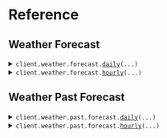 # Reference
## Weather Forecast
<details><summary><code>client.weather.forecast.<a href="src/silurian/weather/forecast/client.py">daily</a>(...)</code></summary>
<dl>
<dd>

#### 📝 Description

<dl>
<dd>

<dl>
<dd>

Get daily weather forecast for a specific location
</dd>
</dl>
</dd>
</dl>

#### 🔌 Usage

<dl>
<dd>

<dl>
<dd>

```python
from silurian import Earth

client = Earth(
    api_key="YOUR_API_KEY",
)
client.weather.forecast.daily(
    latitude=47.6061,
    longitude=-122.3328,
)

```
</dd>
</dl>
</dd>
</dl>

#### ⚙️ Parameters

<dl>
<dd>

<dl>
<dd>

**latitude:** `float` 
    
</dd>
</dl>

<dl>
<dd>

**longitude:** `float` 
    
</dd>
</dl>

<dl>
<dd>

**timezone:** `typing.Optional[typing.Literal["local"]]` 
    
</dd>
</dl>

<dl>
<dd>

**units:** `typing.Optional[Units]` 
    
</dd>
</dl>

<dl>
<dd>

**request_options:** `typing.Optional[RequestOptions]` — Request-specific configuration.
    
</dd>
</dl>
</dd>
</dl>


</dd>
</dl>
</details>

<details><summary><code>client.weather.forecast.<a href="src/silurian/weather/forecast/client.py">hourly</a>(...)</code></summary>
<dl>
<dd>

#### 📝 Description

<dl>
<dd>

<dl>
<dd>

Get hourly weather forecast for a specific location
</dd>
</dl>
</dd>
</dl>

#### 🔌 Usage

<dl>
<dd>

<dl>
<dd>

```python
from silurian import Earth

client = Earth(
    api_key="YOUR_API_KEY",
)
client.weather.forecast.hourly(
    latitude=47.6061,
    longitude=-122.3328,
)

```
</dd>
</dl>
</dd>
</dl>

#### ⚙️ Parameters

<dl>
<dd>

<dl>
<dd>

**latitude:** `float` 
    
</dd>
</dl>

<dl>
<dd>

**longitude:** `float` 
    
</dd>
</dl>

<dl>
<dd>

**timezone:** `typing.Optional[Timezone]` 
    
</dd>
</dl>

<dl>
<dd>

**units:** `typing.Optional[Units]` 
    
</dd>
</dl>

<dl>
<dd>

**request_options:** `typing.Optional[RequestOptions]` — Request-specific configuration.
    
</dd>
</dl>
</dd>
</dl>


</dd>
</dl>
</details>

## Weather Past Forecast
<details><summary><code>client.weather.past.forecast.<a href="src/silurian/weather/past/forecast/client.py">daily</a>(...)</code></summary>
<dl>
<dd>

#### 📝 Description

<dl>
<dd>

<dl>
<dd>

Get daily weather forecast for a specific location and time
</dd>
</dl>
</dd>
</dl>

#### 🔌 Usage

<dl>
<dd>

<dl>
<dd>

```python
import datetime

from silurian import Earth

client = Earth(
    api_key="YOUR_API_KEY",
)
client.weather.past.forecast.daily(
    latitude=47.6061,
    longitude=-122.3328,
    time=datetime.datetime.fromisoformat(
        "2024-01-01 00:00:00+00:00",
    ),
)

```
</dd>
</dl>
</dd>
</dl>

#### ⚙️ Parameters

<dl>
<dd>

<dl>
<dd>

**latitude:** `float` 
    
</dd>
</dl>

<dl>
<dd>

**longitude:** `float` 
    
</dd>
</dl>

<dl>
<dd>

**time:** `dt.datetime` 
    
</dd>
</dl>

<dl>
<dd>

**timezone:** `typing.Optional[Timezone]` 
    
</dd>
</dl>

<dl>
<dd>

**units:** `typing.Optional[Units]` 
    
</dd>
</dl>

<dl>
<dd>

**request_options:** `typing.Optional[RequestOptions]` — Request-specific configuration.
    
</dd>
</dl>
</dd>
</dl>


</dd>
</dl>
</details>

<details><summary><code>client.weather.past.forecast.<a href="src/silurian/weather/past/forecast/client.py">hourly</a>(...)</code></summary>
<dl>
<dd>

#### 📝 Description

<dl>
<dd>

<dl>
<dd>

Get hourly weather forecast for a specific location and time
</dd>
</dl>
</dd>
</dl>

#### 🔌 Usage

<dl>
<dd>

<dl>
<dd>

```python
import datetime

from silurian import Earth

client = Earth(
    api_key="YOUR_API_KEY",
)
client.weather.past.forecast.hourly(
    latitude=47.6061,
    longitude=-122.3328,
    time=datetime.datetime.fromisoformat(
        "2024-01-01 00:00:00+00:00",
    ),
)

```
</dd>
</dl>
</dd>
</dl>

#### ⚙️ Parameters

<dl>
<dd>

<dl>
<dd>

**latitude:** `float` 
    
</dd>
</dl>

<dl>
<dd>

**longitude:** `float` 
    
</dd>
</dl>

<dl>
<dd>

**time:** `dt.datetime` 
    
</dd>
</dl>

<dl>
<dd>

**timezone:** `typing.Optional[Timezone]` 
    
</dd>
</dl>

<dl>
<dd>

**units:** `typing.Optional[Units]` 
    
</dd>
</dl>

<dl>
<dd>

**request_options:** `typing.Optional[RequestOptions]` — Request-specific configuration.
    
</dd>
</dl>
</dd>
</dl>


</dd>
</dl>
</details>

